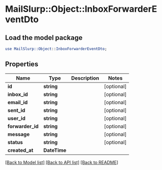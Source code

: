 # MailSlurp::Object::InboxForwarderEventDto

## Load the model package
```perl
use MailSlurp::Object::InboxForwarderEventDto;
```

## Properties
Name | Type | Description | Notes
------------ | ------------- | ------------- | -------------
**id** | **string** |  | [optional] 
**inbox_id** | **string** |  | [optional] 
**email_id** | **string** |  | [optional] 
**sent_id** | **string** |  | [optional] 
**user_id** | **string** |  | [optional] 
**forwarder_id** | **string** |  | [optional] 
**message** | **string** |  | [optional] 
**status** | **string** |  | [optional] 
**created_at** | **DateTime** |  | 

[[Back to Model list]](../README#documentation-for-models) [[Back to API list]](../README#documentation-for-api-endpoints) [[Back to README]](../README)


